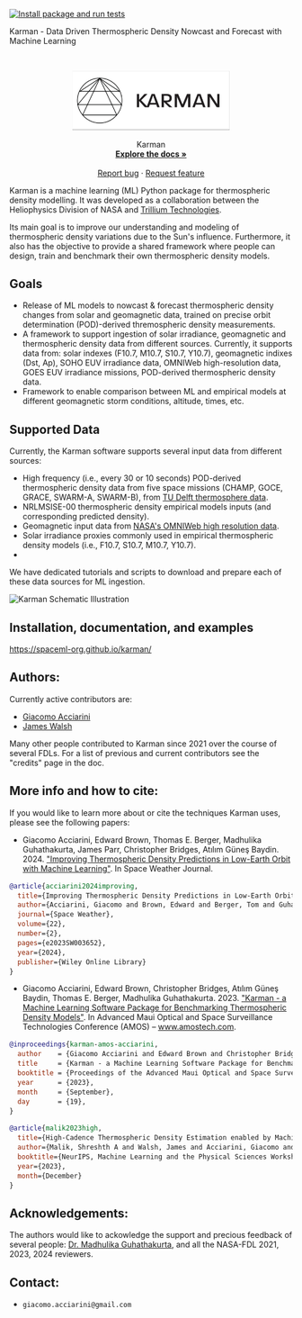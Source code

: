 [![Install package and run tests](https://github.com/spaceml-org/karman/actions/workflows/install.yaml/badge.svg)](https://github.com/spaceml-org/karman/actions/workflows/install.yaml) 

Karman - Data Driven Thermospheric Density Nowcast and Forecast with Machine Learning
<!-- PROJECT LOGO -->
<br />
<p align="center">
  <a href="https://spaceml-org.github.io/karman/">
    <img src="docs/_static/Karman_logo_white.png" alt="Logo" width="280">
  </a>
  <p align="center">
    Karman
    <br />
    <a href="https://spaceml-org.github.io/karman/"><strong>Explore the docs »</strong></a>
    <br />
    <br />
    <a href="https://github.com/spaceml-org/karman/issues/new/choose">Report bug</a>
    ·
    <a href="https://github.com/spaceml-org/karman/issues/new/choose">Request feature</a>
  </p>
</p>

Karman is a machine learning (ML) Python package for thermospheric density modelling. It was developed as a collaboration between the Heliophysics Division of NASA and [Trillium Technologies](https://trillium.tech/). 

Its main goal is to improve our understanding and modeling of thermospheric density variations due to the Sun's influence. Furthermore, it also has the objective to provide a shared framework where people can design, train and benchmark their own thermospheric density models.

## Goals

* Release of ML models to nowcast & forecast thermospheric density changes from solar and geomagnetic data, trained on precise orbit determination (POD)-derived thremospheric density measurements. 
* A framework to support ingestion of solar irradiance, geomagnetic and thermospheric density data from different sources. Currently, it supports data from: solar indexes (F10.7, M10.7, S10.7, Y10.7), geomagnetic indixes (Dst, Ap), SOHO EUV irradiance data, OMNIWeb high-resolution data, GOES EUV irradiance missions, POD-derived thermospheric density data.
* Framework to enable comparison between ML and empirical models at different geomagnetic storm conditions, altitude, times, etc.

## Supported Data

Currently, the Karman software supports several input data from different sources:
* High frequency (i.e., every 30 or 10 seconds) POD-derived thermospheric density data from five space missions (CHAMP, GOCE, GRACE, SWARM-A, SWARM-B), from [TU Delft thermosphere data](http://thermosphere.tudelft.nl/).
* NRLMSISE-00 thermospheric density empirical models inputs (and corresponding predicted density).
* Geomagnetic input data from [NASA's OMNIWeb high resolution data](https://omniweb.gsfc.nasa.gov/form/omni_min.html).
* Solar irradiance proxies commonly used in empirical thermospheric density models (i.e., F10.7, S10.7, M10.7, Y10.7).
* 

We have dedicated tutorials and scripts to download and prepare each of these data sources for ML ingestion.

![Karman Schematic Illustration](docs/_static/Karman_process.jpg)

## Installation, documentation, and examples

https://spaceml-org.github.io/karman/

## Authors:
Currently active contributors are:
* [Giacomo Acciarini](https://www.esa.int/gsp/ACT/team/giacomo_acciarini/)
* [James Walsh](https://walsh.dev/)

Many other people contributed to Karman since 2021 over the course of several FDLs. For a list of previous and current contributors see the "credits" page in the doc. 

## More info and how to cite:

If you would like to learn more about or cite the techniques Karman uses, please see the following papers:

* Giacomo Acciarini, Edward Brown, Thomas E. Berger, Madhulika Guhathakurta, James Parr, Christopher Bridges, Atılım Güneş Baydin. 2024. ["Improving Thermospheric Density Predictions in Low-Earth Orbit with Machine Learning"](https://agupubs.onlinelibrary.wiley.com/doi/pdfdirect/10.1029/2023SW003652). In Space Weather Journal.

```bibtex
@article{acciarini2024improving,
  title={Improving Thermospheric Density Predictions in Low-Earth Orbit With Machine Learning},
  author={Acciarini, Giacomo and Brown, Edward and Berger, Tom and Guhathakurta, Madhulika and Parr, James and Bridges, Christopher and Baydin, At{\i}l{\i}m G{\"u}ne{\c{s}}},
  journal={Space Weather},
  volume={22},
  number={2},
  pages={e2023SW003652},
  year={2024},
  publisher={Wiley Online Library}
}
```

* Giacomo Acciarini, Edward Brown, Christopher Bridges, Atılım Güneş Baydin, Thomas E. Berger, Madhulika Guhathakurta. 2023. ["Karman - a Machine Learning Software Package for Benchmarking Thermospheric Density Models"](https://www.researchgate.net/publication/374005215_Karman_-a_Machine_Learning_Software_Package_for_Benchmarking_Thermospheric_Density_Models). In Advanced Maui Optical and Space Surveillance Technologies Conference (AMOS) – www.amostech.com.


```bibtex
@inproceedings{karman-amos-acciarini,
  author    = {Giacomo Acciarini and Edward Brown and Christopher Bridges and Atılım Güneş Baydin and Thomas E. Berger and Madhulika Guhathakurta},
  title     = {Karman - a Machine Learning Software Package for Benchmarking Thermospheric Density Models},
  booktitle = {Proceedings of the Advanced Maui Optical and Space Surveillance Technologies Conference (AMOS)},
  year      = {2023},
  month     = {September},
  day       = {19},
}
```

```bibtex
@article{malik2023high,
  title={High-Cadence Thermospheric Density Estimation enabled by Machine Learning on Solar Imagery},
  author={Malik, Shreshth A and Walsh, James and Acciarini, Giacomo and Berger, Thomas E and Baydin, At{\i}l{\i}m G{\"u}ne{\c{s}}},
  booktitle={NeurIPS, Machine Learning and the Physical Sciences Workshop},
  year={2023},
  month={December}
}
```

## Acknowledgements:

The authors would like to ackowledge the support and precious feedback of several people: [Dr. Madhulika Guhathakurta](https://science.nasa.gov/about-us/organization-and-leadership/lead-program-scientist-for-lws), and all the NASA-FDL 2021, 2023, 2024 reviewers.

## Contact:
* `giacomo.acciarini@gmail.com`
